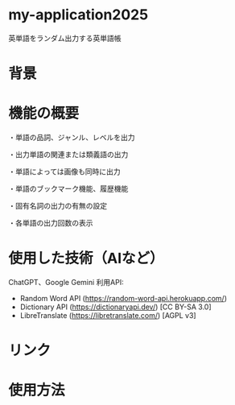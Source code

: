 # my-application2025
英単語をランダム出力する英単語帳

# 背景


# 機能の概要				
・単語の品詞、ジャンル、レベルを出力

・出力単語の関連または類義語の出力

・単語によっては画像も同時に出力

・単語のブックマーク機能、履歴機能

・固有名詞の出力の有無の設定

・各単語の出力回数の表示

# 使用した技術（AIなど）
ChatGPT、Google Gemini
利用API:
- Random Word API (https://random-word-api.herokuapp.com/)
- Dictionary API (https://dictionaryapi.dev/) [CC BY-SA 3.0]
- LibreTranslate (https://libretranslate.com/) [AGPL v3]


# リンク


# 使用方法



# 
